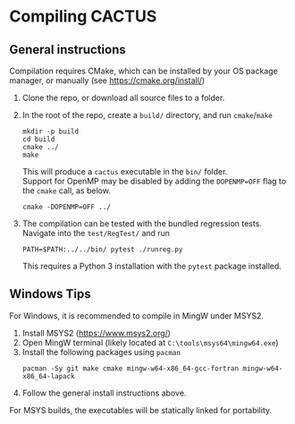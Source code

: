 # Compiling CACTUS

## General instructions
Compilation requires CMake, which can be installed by your OS package manager, or manually (see https://cmake.org/install/)

1. Clone the repo, or download all source files to a folder.

2. In the root of the repo, create a `build/` directory, and run `cmake`/`make`
   ```
   mkdir -p build
   cd build
   cmake ../ 
   make
   ```
   This will produce a `cactus` executable in the `bin/` folder.  
   Support for OpenMP may be disabled by adding the `DOPENMP=OFF` flag to the `cmake` call, as below.
   ```
   cmake -DOPENMP=OFF ../ 
   ```

3. The compilation can be tested with the bundled regression tests.
   Navigate into the `test/RegTest/`  and run
   ```
   PATH=$PATH:../../bin/ pytest ./runreg.py
   ```
   This requires a Python 3 installation with the `pytest` package installed.

## Windows Tips
For Windows, it is recommended to compile in MingW under MSYS2. 

1. Install MSYS2 (https://www.msys2.org/)
2. Open MingW terminal (likely located at `C:\tools\msys64\mingw64.exe`)
3. Install the following packages using `pacman`
   ```
   pacman -Sy git make cmake mingw-w64-x86_64-gcc-fortran mingw-w64-x86_64-lapack
   ```
4. Follow the general install instructions above.

For MSYS builds, the executables will be statically linked for portability.
